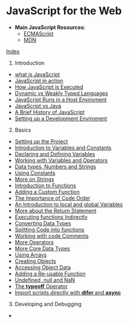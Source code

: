 # JavaScript for the Web

- **Main JavaScript Resources**: 
  - [ECMAScript](http://ecma-international.org/ecma-402/)
  - [MDN](https://developer.mozilla.org/en-US/docs/Web/JavaScript/Reference/Global_Objects)

 [Index](./README.md)

1. Introduction
  - [what is JavaScript](./01_Introduction/01.1_README.md)
  - [JavaScript in action](./01_Introduction/01.2_README.md)
  - [How JavaScript is Executed](./01_Introduction/01.3_README.md)
  - [Dynamic vs Weakly Typed Languages](./01_Introduction/01.4_README.md)
  - [JavaScript Runs in a Host Enviroment](./02_Introduction/01.5_README.md)
  - [JavaScript vs Java](./01_Introduction/01.6_README.md)
  - [A Brief History of JavaScript](./01_Introduction/01.7_README.md)
  - [Setting up a Development Enviroment](./01_Introduction/01.8_README.md)
2. Basics
  - [Setting up the Project](./02_Basics/02.01_README.md)
  - [Introduction to Variables and Constants](./02_Basics/02.02_README.md)
  - [Declaring and Defining Variables](./02_Basics/02.03_README.md)
  - [Working with Variables and Operators](./02_Basics/02.04_README.md)
  - [Data types, Numbers and Strings](./02_Basics/02.05_README.md)
  - [Using Constants](./02_Basics/02.06_README.md)
  - [More on Strings](./02_Basics/02.07_README.md)
  - [Introduction to Functions](./02_Basics/02.08_README.md)
  - [Adding a Custom Function](./02_Basics/02.09_README.md)
  - [The Importance of Code Order](./02_Basics/02.10_README.md)
  - [An Introduction to local and global Variables](./02_Basics/02.11_README.md)
  - [More about the Return Statement](./02_Basics/02.12_README.md)
  - [Executing functions Indirectly](./02_Basics/02.13_README.md)
  - [Converting Data Types](./02_Basics/02.14_README.md)
  - [Splitting Code into functions](./02_Basics/02.15_README.md)
  - [Working with code Comments](./02_Basics/02.16_README.md)
  - [More Operators](./02_Basics/02.17_README.md)
  - [More Core Data Types](./02_Basics/02.18_README.md)
  - [Using Arrays](./02_Basics/02.19_README.md)
  - [Creating Objects](./02_Basics/02.20_README.md)
  - [Accessing Object Data](./02_Basics/02.21_README.md)
  - [Adding a Re-usable Function](./02_Basics/02.22_README.md)
  - [Undefined, null and NaN](./02_Basics/02.23_README.md)
  - [The **typeoff** Operator](./02_Basics/02.24_README.md)
  - [Import scripts directly with **difer** and **async**](./02_Basics/02.25_README.md)
3. Developing and Debugging 
  - 
